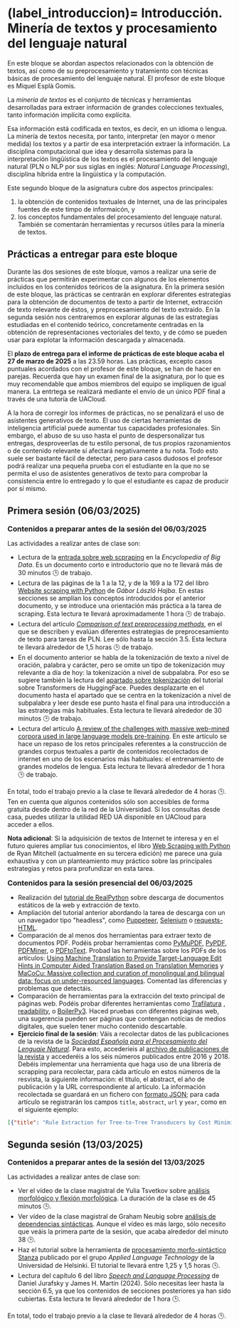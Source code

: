 
(label_introduccion)=
Introducción. Minería de textos y procesamiento del lenguaje natural
====================================================================

En este bloque se abordan aspectos relacionados con la obtención de textos, así como de su preprocesamiento y tratamiento con técnicas básicas de procesamiento del lenguaje natural. El profesor de este bloque es Miquel Esplà Gomis. 

La *minería de textos* es el conjunto de técnicas y herramientas desarrolladas para extraer información de grandes colecciones textuales, tanto información implícita como explícita.

Esa información está codificada en textos, es decir, en un idioma o lengua. La minería de textos necesita, por tanto, interpretar (en mayor o menor medida) los textos y a partir de esa interpretación extraer la información. La disciplina computacional que idea y desarrolla sistemas para la interpretación lingüística de los textos es el procesamiento del lenguaje natural (PLN o NLP por sus siglas en inglés: *Natural Language Processing*), disciplina híbrida entre la lingüística y la computación.

Este segundo bloque de la asignatura cubre dos aspectos principales: 
1. la obtención de contenidos textuales de Internet, una de las principales fuentes de este timpo de informaicón, y
2. los conceptos fundamentales del procesamiento del lenguaje natural.
También se comentarán herramientas y recursos útiles para la minería de textos.

## Prácticas a entregar para este bloque

Durante las dos sesiones de este bloque, vamos a realizar una serie de prácticas que permitirán experimentar con algunos de los elementos incluidos en los contenidos teóricos de la asignatura. En la primera sesión de este bloque, las prácticas se centrarán en explorar diferentes estrategias para la obtención de documentos de texto a partir de Internet, extracción de texto relevante de éstos, y preprocesamiento del texto extraido. En la segunda sesión nos centraremos en explorar algunas de las estrategias estudiadas en el contenido teórico, concretamente centradas en la obtención de representaciones vectoriales del texto, y de cómo se pueden usar para explotar la información descargada y almacenada.

El **plazo de entrega para el informe de prácticas de este bloque acaba el 27 de marzo de 2025** a las 23.59 horas. Las prácticas, excepto casos puntuales acordados con el profesor de este bloque, se han de hacer en parejas. Recuerda que hay un examen final de la asignatura, por lo que es muy recomendable que ambos miembros del equipo se impliquen de igual manera. La entrtega se realizará mediante el envío de un único PDF final a través de una tutoría de UACloud.

A la hora de corregir los informes de prácticas, no se penalizará el uso de asistentes generativos de texto. El uso de ciertas herramientas de inteligencia artificial puede aumentar tus capacidades profesionales. Sin embargo, el abuso de su uso hasta el punto de despersonalizar tus entregas, desproveerlas de tu estilo personal, de tus propios razonamientos o de contenido relevante sí afectará negativamente a tu nota. Todo esto suele ser bastante fácil de detectar, pero para casos dudosos el profesor podrá realizar una pequeña prueba con el estudiante en la que no se permita el uso de asistentes generativos de texto para comprobar la consistencia entre lo entregado y lo que el estudiante es capaz de producir por sí mismo.

## Primera sesión (06/03/2025)

**<span style="font-size: 1.15em">Contenidos a preparar antes de la sesión del 06/03/2025</span>**

Las actividades a realizar antes de clase son:

- Lectura de la [entrada sobre web scpraping](https://link.springer.com/content/pdf/10.1007/978-3-319-32010-6_483.pdf?pdf=inline%20link) en la *Encyclopedia of Big Data*. Es un documento corto e introductorio que no te llevará más de 30 minutos 🕒️ de trabajo.
- Lectura de las páginas de la 1 a la 12, y de la 169 a la 172 del libro [Website scraping with Python](https://link.springer.com/book/10.1007/978-1-4842-3925-4) de *Gábor László Hajba*. En estas secciones se amplían los conceptos introducidos por el anterior documento, y se introduce una orientación más práctica a la tarea de scraping. Esta lectura te llevará aproximadamente 1 hora 🕒️ de trabajo.
- Lectura del artículo [*Comparison of text preprocessing methods*](https://www.cambridge.org/core/services/aop-cambridge-core/content/view/43A20821D65F1C0C4366B126FC794AE3/S1351324922000213a.pdf/comparison-of-text-preprocessing-methods.pdf), en el que se describen y evalúan diferentes estrategias de preprocesamiento de texto para tareas de PLN. Lee sólo hasta la sección 3.5. Esta lectura te llevará alrededor de 1,5 horas 🕒️ de trabajo.
- En el documento anterior se habla de la tokenización de texto a nivel de oración, palabra y carácter, pero se omite un tipo de tokenización muy relevante a día de hoy: la tokenización a nivel de subpalabra. Por eso se sugiere también la lectura del [apartado sobre tokenización](https://huggingface.co/docs/transformers/main/tokenizer_summary) del tutorial sobre Transformers de HuggingFace. Puedes desplazarte en el documento hasta el apartado que se centra en la tokenización a nivel de subpalabra y leer desde ese punto hasta el final para una introducción a las estrategias más habituales. Esta lectura te llevará alrededor de 30 minutos 🕒️ de trabajo.
- Lectura del artículo [A review of the challenges with massive web-mined corpora used in large language models pre-training](https://arxiv.org/pdf/2407.07630). En este artículo se hace un repaso de los retos principales referentes a la construcción de grandes corpus textuales a partir de contenidos recolectados de internet en uno de los escenarios más habituales: el entrenamiento de grandes modelos de lengua. Esta lectura te llevará alrededor de 1 hora 🕒️ de trabajo.

En total, todo el trabajo previo a la clase te llevará alrededor de 4 horas 🕒️. Ten en cuenta que algunos contenidos sólo son accesibles de forma gratuita desde dentro de la red de la Universidad. Si los consultas desde casa, puedes utilizar la utilidad RED UA disponible en UACloud para acceder a ellos.

**Nota adicional**: Si la adquisición de textos de Internet te interesa y en el futuro quieres ampliar tus conocimientos, el libro [Web Scraping with Python](https://www.oreilly.com/library/view/web-scraping-with/9781098145347/) de Ryan Mitchell (actualmente en su tercera edición) me parece una guia exhaustiva y con un planteamiento muy práctico sobre las principales estrategias y retos para profundizar en esta tarea.

**<span style="font-size: 1.15em">Contenidos para la sesión presencial del 06/03/2025</span>**
- Realización del [tutorial de RealPython](https://realpython.com/beautiful-soup-web-scraper-python/#scrape-the-fake-python-job-site) sobre descarga de documentos estáticos de la web y extracción de texto.
- Ampliación del tutorial anterior abordando la tarea de descarga con un un navegador tipo "headless", como [Puppeteer](https://pptr.dev/guides/getting-started), [Selenium](https://www.selenium.dev/documentation/webdriver/getting_started/first_script/) o [requests-HTML](https://requests-html.kennethreitz.org/).
- Comparación de al menos dos herramientas para extraer texto de documentos PDF. Podéis probar herramientas como [PyMuPDF](https://pymupdf.readthedocs.io/en/latest/tutorial.html), [PyPDF](https://pypdf.readthedocs.io/en/stable/user/extract-text.html), [PDFMiner](https://pdfminersix.readthedocs.io/en/latest/), o [PDFtoText](https://pypi.org/project/pdftotext/). Probad las herramientas sobre los PDFs de los artículos: [Using Machine Translation to Provide Target-Language Edit Hints in Computer Aided Translation Based on Translation Memories](https://www.dlsi.ua.es/~fsanchez/pub/pdf/espla-gomis15a.pdf) y [MaCoCu: Massive collection and curation of monolingual and bilingual data: focus on under-resourced languages](https://aclanthology.org/2022.eamt-1.41.pdf). Comentad las diferencias y problemas que detectáis.
- Comparación de herramientas para la extracción del texto principal de páginas web. Podéis probar diferentes herramientas como [Trafilatura](https://trafilatura.readthedocs.io/en/latest/quickstart.html) , [readability](https://pypi.org/project/readability/), o  [BoilerPy3](https://pypi.org/project/boilerpy3/). Haced pruebas con diferentes páginas web, una sugerencia pueden ser páginas que contengan notícias de medios digitales, que suelen tener mucho contenido descartable.
- **Ejercicio final de la sesión**: Váis a recolectar datos de las publicaciones de la revista de la [*Sociedad Española para el Procesamiento del Lenguaje Natural*](http://journal.sepln.org). Para esto, accederíeis al [archivo de publicaciones de la revista](http://journal.sepln.org/sepln/ojs/ojs/index.php/pln/issue/archive) y accederéis a los séis números publicados entre 2016 y 2018. Debéis implementar una herramienta que haga uso de una librería de scrapping para recolectar, para cáda artículo en estos números de la resvista, la siguiente información: el título, el abstract, el año de publicación y la URL correspondiente al artículo. La información recolectada se guardará en un fichero con [formato JSON](https://docs.python.org/3/library/json.html); para cada artículo se registrarán los campos `title`, `abstract`, `url` y `year`, como en el siguiente ejemplo:

```json
[{"title": "Rule Extraction for Tree-to-Tree Transducers by Cost Minimization", "abstract": "Finite-state transducers give efficient representations of many Natural Language phenomena. They allow to account for complex lexicon restrictions encountered, without involving the use of a large set of complex rules difficult to analyze. We here show that these representations can be made very compact, indicate how to perform the corresponding minimization, and point out interesting linguistic side-effects of this operation.", "url": "http://aclweb.org/anthology/D16-1002", "year": "2016"},...]
```

## Segunda sesión (13/03/2025)

**<span style="font-size: 1.15em">Contenidos a preparar antes de la sesión del 13/03/2025</span>**

Las actividades a realizar antes de clase son:

- Ver el vídeo de la clase magistral de Yulia Tsvetkov sobre [análisis morfológico y flexión morfológica](https://www.youtube.com/watch?v=y9sVFrmGu0w). La duración de la clase es de 45 minutos 🕒️.
- Ver vídeo de la clase magistral de Graham Neubig sobre [análisis de dependencias sintácticas](https://www.youtube.com/watch?v=y9sVFrmGu0w). Aunque el vídeo es más largo, sólo necesito que veáis la primera parte de la sesión, que acaba alrededor del minuto 38 🕒️.
- Haz el tutorial sobre la herramienta de [procesamiento morfo-sintáctico Stanza](https://applied-language-technology.mooc.fi/html/notebooks/part_iii/01_multilingual_nlp.html) publicado por el grupo *Applied Language Technology* de la Universidad de Helsinki. El tutorial te llevará entre 1,25 y 1,5 horas 🕒️.
- Lectura del capítulo 6 del libro [*Speech and Language Processing*](https://web.stanford.edu/~jurafsky/slp3/6.pdf) de Daniel Jurafsky y James H. Martin (2024). Sólo necesitas leer hasta la sección 6.5, ya que los contenidos de secciones posteriores ya han sido cubiertas. Esta lectura te llevará alrededor de 1 hora 🕒️.

En total, todo el trabajo previo a la clase te llevará alrededor de 4 horas 🕒️.


